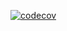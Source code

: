 [![codecov](https://codecov.io/gh/HusnainRashid/london-on-a-budget/branch/codecov/graph/badge.svg?token=XYSQE2P6EE)](https://codecov.io/gh/HusnainRashid/london-on-a-budget)
